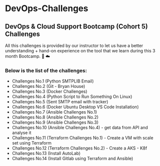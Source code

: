 # DevOps-Challenges
## DevOps &amp; Cloud Support Bootcamp (Cohort 5) Challenges

All this challenges is provided by our instructor to let us have a better understanding + hand-on experience on the tool that we learn during this 3 month Bootcamp. :muscle: :cloud:

### Below is the list of the challenges:

* Challenges No.1 (Python SMTPLIB Email)
* Challenges No.2 (Git - Bryan House)
* Challenges No.3 (Docker Challenges)
* Challenges No.4 (Python Script to Run Something On Linux)
* Challenges No.5 (Sent SMTP email with tracker)
* Challenges No.6 (Docker Ubuntu Desktop VS Code Installation)
* Challenges No.7 (Ansible Challenges No.1)
* Challenges No.8 (Ansible Challenges No.2)
* Challenges No.9 (Ansible Challenges No.3)
* Challenges No.10 (Ansible Challenges No.4) - get data from API and analyse it
* Challenges No.11 (Terraform Challenges No.1) - Create a VM with scale set using Terraform
* Challenges No.12 (Terraform Challenges No.2) - Create a AKS - K8f
* Challenges No.13 (Install AutoLab)
* Challenges No.14 (Install Gitlab using Terraform and Ansible)



